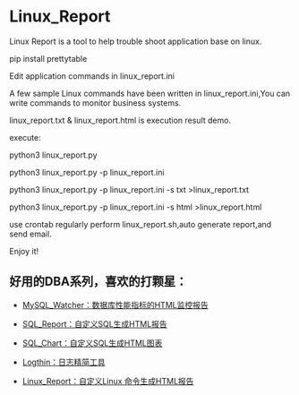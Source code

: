 # Linux_Report
Linux Report is a tool to help trouble shoot application base on linux.

pip install prettytable

Edit application commands in linux_report.ini

A few sample Linux commands have been written in linux_report.ini,You can write commands to monitor business systems.

linux_report.txt & linux_report.html is  execution result demo.

execute:

python3 linux_report.py

python3 linux_report.py -p linux_report.ini

python3 linux_report.py -p linux_report.ini -s txt >linux_report.txt

python3 linux_report.py -p linux_report.ini -s html >linux_report.html

use crontab regularly perform linux_report.sh,auto generate  report,and send email.

Enjoy it! 

## 好用的DBA系列，喜欢的打颗星：

- [MySQL_Watcher：数据库性能指标的HTML监控报告](https://github.com/kinghows/MySQL_Watcher)

- [SQL_Report：自定义SQL生成HTML报告](https://github.com/kinghows/SQL_Report)

- [SQL_Chart：自定义SQL生成HTML图表](https://github.com/kinghows/SQL_Chart)

- [Logthin：日志精简工具](https://github.com/kinghows/Logthin)

- [Linux_Report：自定义Linux 命令生成HTML报告](https://github.com/kinghows/Linux_Report)

